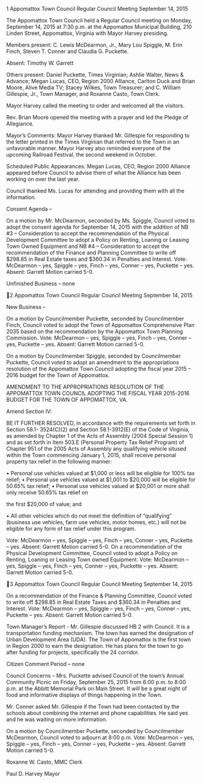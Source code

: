 1  Appomattox Town Council
Regular Council Meeting
September 14, 2015

The Appomattox Town Council held a Regular Council meeting on Monday, September 14,
2015 at 7:30 p.m. at the Appomattox Municipal Building, 210 Linden Street, Appomattox,
Virginia with Mayor Harvey presiding.

Members present:  C. Lewis McDearmon, Jr., Mary Lou Spiggle, M. Erin Finch, Steven T.
Conner and Claudia G. Puckette.

Absent:  Timothy W. Garrett

Others present:  Daniel Puckette, Times Virginian; Ashlie Walter, News & Advance; Megan
Lucas, CEO, Region 2000 Alliance, Carlton Duck and Brian Moore, Alive Media TV; Stacey
Wilkes, Town Treasurer; and C. William Gillespie, Jr., Town Manager, and Roxanne Casto,
Town Clerk.

Mayor Harvey called the meeting to order and welcomed all the visitors.

Rev. Brian Moore opened the meeting with a prayer and led the Pledge of Allegiance.

Mayor’s Comments:  Mayor Harvey thanked Mr. Gillespie for responding to the letter printed in
the Times Virginian that referred to the Town in an unfavorable manner.  Mayor Harvey also
reminded everyone of the upcoming Railroad Festival, the second weekend in October.

Scheduled Public Appearances:
Megan Lucas, CEO, Region 2000 Alliance appeared before Council to advise them of what the
Alliance has been working on over the last year.

Council thanked Ms. Lucas for attending and providing them with all the information.

Consent Agenda –

On a motion by Mr. McDearmon, seconded by Ms. Spiggle, Council voted to adopt the consent
agenda for September 14, 2015 with the addition of NB #3 – Consideration to accept the
recommendation of the Physical Development Committee to adopt a Policy on Renting, Loaning
or Leasing Town Owned Equipment and NB #4 – Consideration to accept the recommendation
of the Finance and Planning Committee to write off $298.85 in Real Estate taxes and $360.34 in
Penalties and Interest.
Vote:  McDearmon – yes, Spiggle – yes, Finch – yes, Conner – yes, Puckette – yes.
Absent:  Garrett
Motion carried 5-0.

Unfinished Business – none

2  Appomattox Town Council
Regular Council Meeting
September 14, 2015

New Business –

On a motion by Councilmember Puckette, seconded by Councilmember Finch, Council voted to
adopt the Town of Appomattox Comprehensive Plan 2035 based on the recommendation by the
Appomattox Town Planning Commission.
Vote:  McDearmon – yes, Spiggle – yes, Finch – yes, Conner – yes, Puckette – yes.
Absent:  Garrett
Motion carried 5-0.

On a motion by Councilmember Spiggle, seconded by Councilmember Puckette, Council voted
to adopt an amendment to the appropriations resolution of the Appomattox Town Council
adopting the fiscal year 2015 – 2016 budget for the Town of Appomattox.

AMENDMENT TO THE APPROPRIATIONS RESOLUTION OF THE APPOMATTOX
TOWN COUNCIL ADOPTING THE FISCAL YEAR 2015-2016 BUDGET FOR THE TOWN
OF APPOMATTOX, VA.

Amend Section IV:

BE IT FURTHER RESOLVED, in accordance with the requirements set forth in Section 58.1-
3524(C)(2) and Section 58.1-3912(E) of the Code of Virginia, as amended by Chapter 1 of the
Acts of Assembly (2004 Special Session 1) and as set forth in Item 503.E (Personal Property Tax
Relief Program) of Chapter 951 of the 2005 Acts of Assembly any qualifying vehicle sitused
within the Town commencing January 1, 2015, shall receive personal property tax relief in the
following manner:

•  Personal use vehicles valued at $1,000 or less will be eligible for 100% tax relief;
•  Personal use vehicles valued at $1,001 to $20,000 will be eligible for 50.65% tax relief;
•  Personal use vehicles valued at $20,001 or more shall only receive 50.65% tax relief on

the first $20,000 of value; and

•  All other vehicles which do not meet the definition of “qualifying” (business use vehicles,
farm use vehicles, motor homes, etc.) will not be eligible for any form of tax relief under
this program.

Vote:  McDearmon – yes, Spiggle – yes, Finch – yes, Conner – yes, Puckette – yes.
Absent:  Garrett
Motion carried 5-0.
On a recommendation of the Physical Development Committee, Council voted to adopt a Policy
on Renting, Loaning or Leasing Town owned Equipment.
Vote:  McDearmon – yes, Spiggle – yes, Finch – yes, Conner – yes, Puckette – yes.
Absent:  Garrett
Motion carried 5-0.

3  Appomattox Town Council
Regular Council Meeting
September 14, 2015

On a recommendation of the Finance & Planning Committee, Council voted to write off $298.85
in Real Estate Taxes and $360.34 in Penalties and Interest.
Vote:  McDearmon – yes, Spiggle – yes, Finch – yes, Conner – yes, Puckette – yes.
Absent:  Garrett
Motion carried 5-0.

Town Manager’s Report - Mr. Gillespie discussed HB 2 with Council.  It is a transportation
funding mechanism.  The town has earned the designation of Urban Development Area (UDA).
The Town of Appomattox is the first town in Region 2000 to earn the designation.  He has plans
for the town to go after funding for projects, specifically the 24 corridor.

Citizen Comment Period – none

Council Concerns – Mrs. Puckette advised Council of the town’s Annual Community Picnic on
Friday, September 25, 2015 from 6:00 p.m. to 8:00 p.m. at the Abbitt Memorial Park on Main
Street.  It will be a great night of food and informative displays of things happening in the Town.

Mr. Conner asked Mr. Gillespie if the Town had been contacted by the schools about combining
the internet and phone capabilities.  He said yes and he was waiting on more information.

On a motion by Councilmember Puckette, seconded by Councilmember McDearmon, Council
voted to adjourn at 8:00 p.m.
Vote:  McDearmon – yes, Spiggle – yes, Finch – yes, Conner – yes, Puckette – yes.
Absent:  Garrett
Motion carried 5-0.

Roxanne W. Casto, MMC
Clerk

Paul D. Harvey
Mayor

